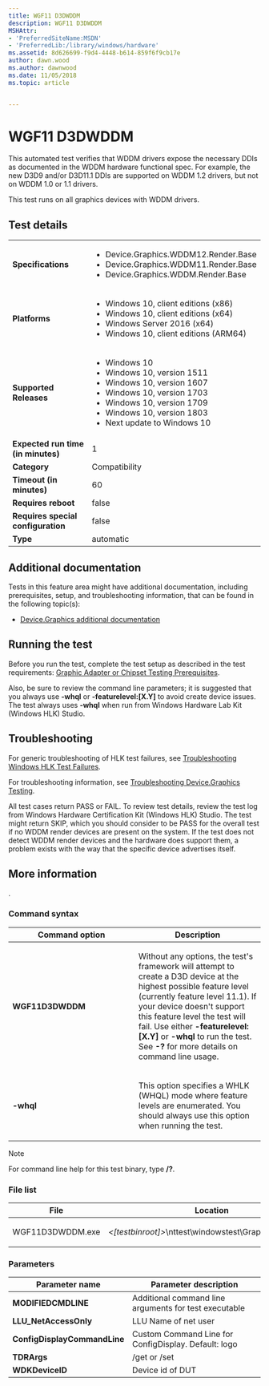 ```yaml
---
title: WGF11 D3DWDDM
description: WGF11 D3DWDDM
MSHAttr:
- 'PreferredSiteName:MSDN'
- 'PreferredLib:/library/windows/hardware'
ms.assetid: 8d626699-f9d4-4448-b614-859f6f9cb17e
author: dawn.wood
ms.author: dawnwood
ms.date: 11/05/2018
ms.topic: article


---
```


# <span id="p_hlk_test.88f5272c-253e-47ee-a30a-c0e4377f103a"></span>WGF11 D3DWDDM


This automated test verifies that WDDM drivers expose the necessary DDIs as documented in the WDDM hardware functional spec. For example, the new D3D9 and/or D3D11.1 DDIs are supported on WDDM 1.2 drivers, but not on WDDM 1.0 or 1.1 drivers.

This test runs on all graphics devices with WDDM drivers.

## Test details

|||
|---|---|
| **Specifications**  | <ul><li>Device.Graphics.WDDM12.Render.Base</li><li>Device.Graphics.WDDM11.Render.Base</li><li>Device.Graphics.WDDM.Render.Base</li></ul> |  
| **Platforms**   | <ul><li>Windows 10, client editions (x86)</li><li>Windows 10, client editions (x64)</li><li>Windows Server 2016 (x64)</li><li>Windows 10, client editions (ARM64)</li></ul> |
| **Supported Releases** | <ul><li>Windows 10</li><li>Windows 10, version 1511</li><li>Windows 10, version 1607</li><li>Windows 10, version 1703</li><li>Windows 10, version 1709</li><li>Windows 10, version 1803</li><li>Next update to Windows 10</li></ul> |
|**Expected run time (in minutes)**| 1 |
|**Category**| Compatibility |
|**Timeout (in minutes)**| 60 |
|**Requires reboot**| false |
|**Requires special configuration**| false |
|**Type**| automatic |



## <span id="Additional_documentation"></span><span id="additional_documentation"></span><span id="ADDITIONAL_DOCUMENTATION"></span>Additional documentation


Tests in this feature area might have additional documentation, including prerequisites, setup, and troubleshooting information, that can be found in the following topic(s):

-   [Device.Graphics additional documentation](device-graphics-additional-documentation.md)

## <span id="Running_the_test"></span><span id="running_the_test"></span><span id="RUNNING_THE_TEST"></span>Running the test


Before you run the test, complete the test setup as described in the test requirements: [Graphic Adapter or Chipset Testing Prerequisites](graphic-adapter-or-chipset-testing-prerequisites.md).

Also, be sure to review the command line parameters; it is suggested that you always use **-whql** or **-featurelevel:\[X.Y\]** to avoid create device issues. The test always uses **-whql** when run from Windows Hardware Lab Kit (Windows HLK) Studio.

## <span id="Troubleshooting"></span><span id="troubleshooting"></span><span id="TROUBLESHOOTING"></span>Troubleshooting


For generic troubleshooting of HLK test failures, see [Troubleshooting Windows HLK Test Failures](../user/troubleshooting-windows-hlk-test-failures.md).

For troubleshooting information, see [Troubleshooting Device.Graphics Testing](troubleshooting-devicegraphics-testing.md).

All test cases return PASS or FAIL. To review test details, review the test log from Windows Hardware Certification Kit (Windows HLK) Studio. The test might return SKIP, which you should consider to be PASS for the overall test if no WDDM render devices are present on the system. If the test does not detect WDDM render devices and the hardware does support them, a problem exists with the way that the specific device advertises itself.

## <span id="More_information"></span><span id="more_information"></span><span id="MORE_INFORMATION"></span>More information


.

### <span id="Command_syntax"></span><span id="command_syntax"></span><span id="COMMAND_SYNTAX"></span>Command syntax

<table>
<colgroup>
<col width="50%" />
<col width="50%" />
</colgroup>
<thead>
<tr class="header">
<th>Command option</th>
<th>Description</th>
</tr>
</thead>
<tbody>
<tr class="odd">
<td><p><strong>WGF11D3DWDDM</strong></p></td>
<td><p>Without any options, the test&#39;s framework will attempt to create a D3D device at the highest possible feature level (currently feature level 11.1). If your device doesn&#39;t support this feature level the test will fail. Use either <strong>-featurelevel:[X.Y]</strong> or <strong>-whql</strong> to run the test. See <strong>-?</strong> for more details on command line usage.</p></td>
</tr>
<tr class="even">
<td><p><strong>-whql</strong></p></td>
<td><p>This option specifies a WHLK (WHQL) mode where feature levels are enumerated. You should always use this option when running the test.</p></td>
</tr>
</tbody>
</table>

> [!NOTE]
> 
> For command line help for this test binary, type **/?**.



### <span id="File_list"></span><span id="file_list"></span><span id="FILE_LIST"></span>File list

<table>
<colgroup>
<col width="50%" />
<col width="50%" />
</colgroup>
<thead>
<tr class="header">
<th>File</th>
<th>Location</th>
</tr>
</thead>
<tbody>
<tr class="odd">
<td><p>WGF11D3DWDDM.exe</p></td>
<td><p><em>&lt;[testbinroot]&gt;</em>\nttest\windowstest\Graphics\D3D\conf</p></td>
</tr>
</tbody>
</table>



### <span id="Parameters"></span><span id="parameters"></span><span id="PARAMETERS"></span>Parameters

| Parameter name               | Parameter description                                 |
|------------------------------|-------------------------------------------------------|
| **MODIFIEDCMDLINE**          | Additional command line arguments for test executable |
| **LLU\_NetAccessOnly**       | LLU Name of net user                                  |
| **ConfigDisplayCommandLine** | Custom Command Line for ConfigDisplay. Default: logo  |
| **TDRArgs**                  | /get or /set                                          |
| **WDKDeviceID**              | Device id of DUT                                      |












